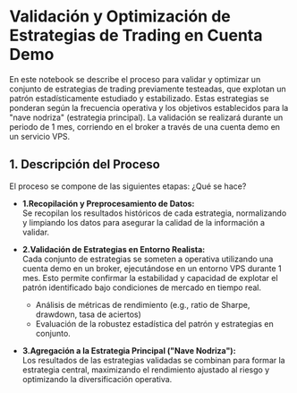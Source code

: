 # Validación y Optimización de Estrategias de Trading en Cuenta Demo

En este notebook se describe el proceso para validar y optimizar un conjunto de estrategias de trading previamente testeadas, que explotan un patrón estadísticamente estudiado y estabilizado. Estas estrategias se ponderan según la frecuencia operativa y los objetivos establecidos para la "nave nodriza" (estrategia principal). La validación se realizará durante un periodo de 1 mes, corriendo en el broker a través de una cuenta demo en un servicio VPS.

## 1. Descripción del Proceso

El proceso se compone de las siguientes etapas: ¿Qué se hace?

- **1.Recopilación y Preprocesamiento de Datos:**  
  Se recopilan los resultados históricos de cada estrategia, normalizando y limpiando los datos para asegurar la calidad de la información a validar.

- **2.Validación de Estrategias en Entorno Realista:**  
  Cada conjunto de estrategias se someten a operativa utilizando una cuenta demo en un broker, ejecutándose en un entorno VPS durante 1 mes. Esto permite confirmar la estabilidad y capacidad de explotar el patrón identificado bajo condiciones de mercado en tiempo real.  
  - Análisis de métricas de rendimiento (e.g., ratio de Sharpe, drawdown, tasa de aciertos)  
  - Evaluación de la robustez estadística del patrón y estrategias en conjunto.
- **3.Agregación a la Estrategia Principal ("Nave Nodriza"):**  
  Los resultados de las estrategias validadas se combinan para formar la estrategia central, maximizando el rendimiento ajustado al riesgo y optimizando la diversificación operativa.

